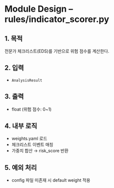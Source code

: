 # Module Design – rules/indicator_scorer.py

## 1. 목적
전문가 체크리스트(EDS)를 기반으로 위험 점수를 계산한다.

## 2. 입력
- `AnalysisResult`

## 3. 출력
- float (위험 점수: 0~1)

## 4. 내부 로직
- weights.yaml 로드
- 체크리스트 이벤트 매칭
- 가중치 합산 → risk_score 반환

## 5. 예외 처리
- config 파일 미존재 시 default weight 적용
